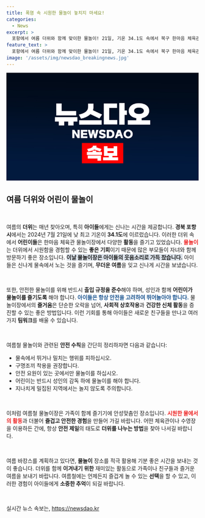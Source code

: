 ```yaml
---
title: 폭염 속 시원한 물놀이 놓치지 마세요!
categories:
  - News
excerpt: >
  포항에서 여름 더위와 함께 맞이한 물놀이! 21일, 기온 34.1도 속에서 북구 한마음 체육관에서 어린이들이 즐기는 신나는 물놀이 현장을 만나보세요!
feature_text: >
  포항에서 여름 더위와 함께 맞이한 물놀이! 21일, 기온 34.1도 속에서 북구 한마음 체육관에서 어린이들이 즐기는 신나는 물놀이 현장을 만나보세요!
image: '/assets/img/newsdao_breakingnews.jpg'
---
```


<p><img src="/assets/img/newsdao_breakingnews.jpg" alt="firstkoreanews 속보" /></p>

<h2 data-ke-size="size26">여름 더위와 어린이 물놀이</h2>

<p data-ke-size="size16">&nbsp;</p>

<p>여름의 <strong>더위</strong>는 매년 찾아오며, 특히 <strong>아이들</strong>에게는 신나는 시간을 제공합니다. <strong>경북 포항시</strong>에서는 2024년 7월 21일에 낮 최고 기온이 <strong>34.1도</strong>에 이르렀습니다. 이러한 더위 속에서 <strong>어린이들</strong>은 한마음 체육관 물놀이장에서 다양한 <strong>활동</strong>을 즐기고 있었습니다. <b><span style="color: #ee2323;">물놀이</span></b>는 더위에서 시원함을 경험할 수 있는 <strong>좋은 기회</strong>이기 때문에 많은 부모들이 자녀와 함께 방문하기 좋은 장소입니다. <b><span style="background-color: #21538527;">이날 물놀이장은 아이들의 웃음소리로 가득 찼습니다.</span></b> 아이들은 신나게 물속에서 노는 것을 즐기며, <strong>무더운 여름</strong>을 잊고 신나게 시간을 보냈습니다. </p>

<p data-ke-size="size16">&nbsp;</p>

<p>또한, 안전한 물놀이를 위해 반드시 <strong>출입 규정을 준수</strong>해야 하며, 성인과 함께 <strong>어린이가 물놀이를 즐기도록</strong> 해야 합니다. <b><span style="color: #1a5490;">아이들은 항상 안전을 고려하여 뛰어놀아야 합니다.</span></b> 물놀이장에서의 <strong>즐거움</strong>은 단순한 오락을 넘어, <strong>사회적 상호작용</strong>과 <strong>건강한 신체 활동</strong>을 증진할 수 있는 좋은 방법입니다. 이런 기회를 통해 아이들은 새로운 친구들을 만나고 여러 가지 <strong>팀워크</strong>를 배울 수 있습니다.</p>

<p data-ke-size="size16">&nbsp;</p>

<p>여름철 물놀이와 관련된 <strong>안전 수칙</strong>을 간단히 정리하자면 다음과 같습니다:</p>

<ul>
  <li>물속에서 뛰거나 밀치는 행위를 피하십시오.</li>
  <li>구명조끼 착용을 권장합니다.</li>
  <li>안전 요원이 있는 곳에서만 물놀이를 하십시오.</li>
  <li>어린이는 반드시 성인의 감독 하에 물놀이를 해야 합니다.</li>
  <li>지나치게 밀집된 지역에서는 놀지 않도록 주의합니다.</li>
</ul>

<p data-ke-size="size16">&nbsp;</p>

<p>이처럼 여름철 물놀이장은 가족이 함께 즐기기에 안성맞춤인 장소입니다. <b><span style="color: #ee2323;">시원한 물에서의 활동</span></b>과 더불어 <strong>즐겁고 안전한 경험</strong>을 만들어 가길 바랍니다. 어떤 체육관이나 수영장을 이용하든 간에, 항상 <strong>안전 제일</strong>의 태도로 <strong>더위를 나누는 방법</strong>을 찾아 나서길 바랍니다.</p>

<p data-ke-size="size16">&nbsp;</p>

<p>여름 바캉스를 계획하고 있다면, <strong>물놀이</strong> 장소를 적극 활용해 기분 좋은 시간을 보내는 것이 좋습니다. 더위를 함께 <strong>이겨내기 위한</strong> 재미있는 활동으로 가족이나 친구들과 즐거운 여름을 보내기 바랍니다. 여름철에는 언제든지 즐겁게 놀 수 있는 <strong>선택</strong>을 할 수 있고, 이러한 경험이 아이들에게 <strong>소중한 추억</strong>이 되길 바랍니다.</p>

<p data-ke-size="size16">&nbsp;</p>
실시간 뉴스 속보는, <a href="https://newsdao.kr" rel="dofollow">https://newsdao.kr</a>


